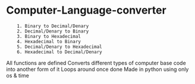 # Computer-Language-converter

        1. Binary to Decimal/Denary
        2. Decimal/Denary to Binary
        3. Binary to Hexadecimal
        4. Hexadecimal to Binary
        5. Decimal/Denary to Hexadecimal
        6. Hexadecimal to Decimal/Denary

All functions are defined
Converts different types of computer base code into another form of it
Loops around once done
Made in python using only os & time
